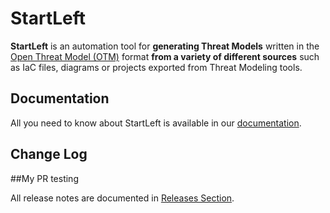 # StartLeft

**StartLeft** is an automation tool for **generating Threat Models** written in the 
[Open Threat Model (OTM)](http://iriusrisk.github.io/startleft/site/Open-Threat-Model-%28OTM%29/)
format **from a variety of different sources** such as IaC files, diagrams or projects exported from
Threat Modeling tools.

## Documentation

All you need to know about StartLeft is available in our [documentation](http://iriusrisk.github.io/startleft).

## Change Log


##My PR testing
 
All release notes are documented in [Releases Section](https://github.com/iriusrisk/startleft/releases).
